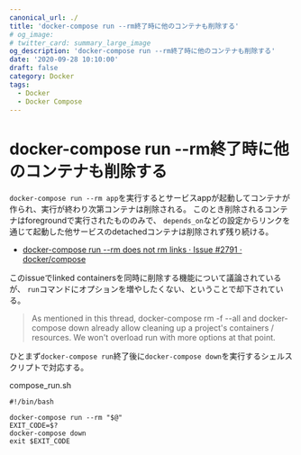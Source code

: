 ```yaml
---
canonical_url: ./
title: 'docker-compose run --rm終了時に他のコンテナも削除する'
# og_image:
# twitter_card: summary_large_image
og_description: 'docker-compose run --rm終了時に他のコンテナも削除する'
date: '2020-09-28 10:10:00'
draft: false
category: Docker
tags:
  - Docker
  - Docker Compose
---
```

# docker-compose run --rm終了時に他のコンテナも削除する

`docker-compose run --rm app`を実行するとサービスappが起動してコンテナが作られ、実行が終わり次第コンテナは削除される。
このとき削除されるコンテナはforegroundで実行されたもののみで、
`depends_on`などの設定からリンクを通じて起動した他サービスのdetachedコンテナは削除されず残り続ける。

- [docker-compose run <container> --rm does not rm links · Issue #2791 · docker/compose](https://github.com/docker/compose/issues/2791 "docker-compose run <container> --rm does not rm links · Issue #2791 · docker/compose")

このissueでlinked containersを同時に削除する機能について議論されているが、
`run`コマンドにオプションを増やしたくない、ということで却下されている。

> As mentioned in this thread, docker-compose rm -f --all and docker-compose down already allow cleaning up a project's containers / resources. We won't overload run with more options at that point.

ひとまず`docker-compose run`終了後に`docker-compose down`を実行するシェルスクリプトで対応する。

compose_run.sh
```
#!/bin/bash

docker-compose run --rm "$@"
EXIT_CODE=$?
docker-compose down
exit $EXIT_CODE
```
